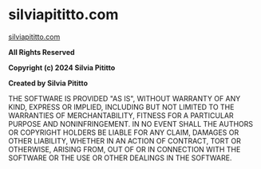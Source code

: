 # silviapititto.com

[silviapititto.com](http://silviapititto.com)

**All Rights Reserved**

**Copyright (c) 2024 Silvia Pititto** 

**Created by Silvia Pititto** 

THE SOFTWARE IS PROVIDED "AS IS", WITHOUT WARRANTY OF ANY KIND, EXPRESS OR
IMPLIED, INCLUDING BUT NOT LIMITED TO THE WARRANTIES OF MERCHANTABILITY,
FITNESS FOR A PARTICULAR PURPOSE AND NONINFRINGEMENT. IN NO EVENT SHALL THE
AUTHORS OR COPYRIGHT HOLDERS BE LIABLE FOR ANY CLAIM, DAMAGES OR OTHER
LIABILITY, WHETHER IN AN ACTION OF CONTRACT, TORT OR OTHERWISE, ARISING FROM,
OUT OF OR IN CONNECTION WITH THE SOFTWARE OR THE USE OR OTHER DEALINGS IN
THE SOFTWARE.
